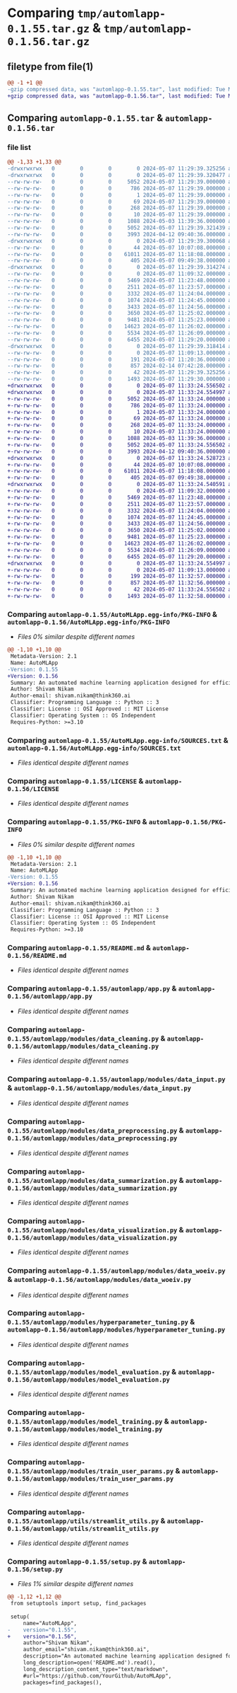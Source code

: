 # Comparing `tmp/automlapp-0.1.55.tar.gz` & `tmp/automlapp-0.1.56.tar.gz`

## filetype from file(1)

```diff
@@ -1 +1 @@
-gzip compressed data, was "automlapp-0.1.55.tar", last modified: Tue May  7 11:29:39 2024, max compression
+gzip compressed data, was "automlapp-0.1.56.tar", last modified: Tue May  7 11:33:24 2024, max compression
```

## Comparing `automlapp-0.1.55.tar` & `automlapp-0.1.56.tar`

### file list

```diff
@@ -1,33 +1,33 @@
-drwxrwxrwx   0        0        0        0 2024-05-07 11:29:39.325256 automlapp-0.1.55/
-drwxrwxrwx   0        0        0        0 2024-05-07 11:29:39.320477 automlapp-0.1.55/AutoMLApp.egg-info/
--rw-rw-rw-   0        0        0     5052 2024-05-07 11:29:39.000000 automlapp-0.1.55/AutoMLApp.egg-info/PKG-INFO
--rw-rw-rw-   0        0        0      786 2024-05-07 11:29:39.000000 automlapp-0.1.55/AutoMLApp.egg-info/SOURCES.txt
--rw-rw-rw-   0        0        0        1 2024-05-07 11:29:39.000000 automlapp-0.1.55/AutoMLApp.egg-info/dependency_links.txt
--rw-rw-rw-   0        0        0       69 2024-05-07 11:29:39.000000 automlapp-0.1.55/AutoMLApp.egg-info/entry_points.txt
--rw-rw-rw-   0        0        0      268 2024-05-07 11:29:39.000000 automlapp-0.1.55/AutoMLApp.egg-info/requires.txt
--rw-rw-rw-   0        0        0       10 2024-05-07 11:29:39.000000 automlapp-0.1.55/AutoMLApp.egg-info/top_level.txt
--rw-rw-rw-   0        0        0     1088 2024-05-03 11:39:36.000000 automlapp-0.1.55/LICENSE
--rw-rw-rw-   0        0        0     5052 2024-05-07 11:29:39.321439 automlapp-0.1.55/PKG-INFO
--rw-rw-rw-   0        0        0     3993 2024-04-12 09:40:36.000000 automlapp-0.1.55/README.md
-drwxrwxrwx   0        0        0        0 2024-05-07 11:29:39.300068 automlapp-0.1.55/automlapp/
--rw-rw-rw-   0        0        0       44 2024-05-07 10:07:08.000000 automlapp-0.1.55/automlapp/__init__.py
--rw-rw-rw-   0        0        0    61011 2024-05-07 11:18:08.000000 automlapp-0.1.55/automlapp/app.py
--rw-rw-rw-   0        0        0      405 2024-05-07 09:49:38.000000 automlapp-0.1.55/automlapp/launcher.py
-drwxrwxrwx   0        0        0        0 2024-05-07 11:29:39.314274 automlapp-0.1.55/automlapp/modules/
--rw-rw-rw-   0        0        0        0 2024-05-07 11:09:32.000000 automlapp-0.1.55/automlapp/modules/__init__.py
--rw-rw-rw-   0        0        0     5469 2024-05-07 11:23:48.000000 automlapp-0.1.55/automlapp/modules/data_cleaning.py
--rw-rw-rw-   0        0        0     2511 2024-05-07 11:23:57.000000 automlapp-0.1.55/automlapp/modules/data_input.py
--rw-rw-rw-   0        0        0     3332 2024-05-07 11:24:04.000000 automlapp-0.1.55/automlapp/modules/data_preprocessing.py
--rw-rw-rw-   0        0        0     1074 2024-05-07 11:24:45.000000 automlapp-0.1.55/automlapp/modules/data_summarization.py
--rw-rw-rw-   0        0        0     3433 2024-05-07 11:24:56.000000 automlapp-0.1.55/automlapp/modules/data_visualization.py
--rw-rw-rw-   0        0        0     3650 2024-05-07 11:25:02.000000 automlapp-0.1.55/automlapp/modules/data_woeiv.py
--rw-rw-rw-   0        0        0     9481 2024-05-07 11:25:23.000000 automlapp-0.1.55/automlapp/modules/hyperparameter_tuning.py
--rw-rw-rw-   0        0        0    14623 2024-05-07 11:26:02.000000 automlapp-0.1.55/automlapp/modules/model_evaluation.py
--rw-rw-rw-   0        0        0     5534 2024-05-07 11:26:09.000000 automlapp-0.1.55/automlapp/modules/model_training.py
--rw-rw-rw-   0        0        0     6455 2024-05-07 11:29:20.000000 automlapp-0.1.55/automlapp/modules/train_user_params.py
-drwxrwxrwx   0        0        0        0 2024-05-07 11:29:39.318414 automlapp-0.1.55/automlapp/utils/
--rw-rw-rw-   0        0        0        0 2024-05-07 11:09:13.000000 automlapp-0.1.55/automlapp/utils/__init__.py
--rw-rw-rw-   0        0        0      191 2024-05-07 11:20:36.000000 automlapp-0.1.55/automlapp/utils/print_utils.py
--rw-rw-rw-   0        0        0      857 2024-02-14 07:42:28.000000 automlapp-0.1.55/automlapp/utils/streamlit_utils.py
--rw-rw-rw-   0        0        0       42 2024-05-07 11:29:39.325256 automlapp-0.1.55/setup.cfg
--rw-rw-rw-   0        0        0     1493 2024-05-07 11:29:30.000000 automlapp-0.1.55/setup.py
+drwxrwxrwx   0        0        0        0 2024-05-07 11:33:24.556502 automlapp-0.1.56/
+drwxrwxrwx   0        0        0        0 2024-05-07 11:33:24.554997 automlapp-0.1.56/AutoMLApp.egg-info/
+-rw-rw-rw-   0        0        0     5052 2024-05-07 11:33:24.000000 automlapp-0.1.56/AutoMLApp.egg-info/PKG-INFO
+-rw-rw-rw-   0        0        0      786 2024-05-07 11:33:24.000000 automlapp-0.1.56/AutoMLApp.egg-info/SOURCES.txt
+-rw-rw-rw-   0        0        0        1 2024-05-07 11:33:24.000000 automlapp-0.1.56/AutoMLApp.egg-info/dependency_links.txt
+-rw-rw-rw-   0        0        0       69 2024-05-07 11:33:24.000000 automlapp-0.1.56/AutoMLApp.egg-info/entry_points.txt
+-rw-rw-rw-   0        0        0      268 2024-05-07 11:33:24.000000 automlapp-0.1.56/AutoMLApp.egg-info/requires.txt
+-rw-rw-rw-   0        0        0       10 2024-05-07 11:33:24.000000 automlapp-0.1.56/AutoMLApp.egg-info/top_level.txt
+-rw-rw-rw-   0        0        0     1088 2024-05-03 11:39:36.000000 automlapp-0.1.56/LICENSE
+-rw-rw-rw-   0        0        0     5052 2024-05-07 11:33:24.556502 automlapp-0.1.56/PKG-INFO
+-rw-rw-rw-   0        0        0     3993 2024-04-12 09:40:36.000000 automlapp-0.1.56/README.md
+drwxrwxrwx   0        0        0        0 2024-05-07 11:33:24.528723 automlapp-0.1.56/automlapp/
+-rw-rw-rw-   0        0        0       44 2024-05-07 10:07:08.000000 automlapp-0.1.56/automlapp/__init__.py
+-rw-rw-rw-   0        0        0    61011 2024-05-07 11:18:08.000000 automlapp-0.1.56/automlapp/app.py
+-rw-rw-rw-   0        0        0      405 2024-05-07 09:49:38.000000 automlapp-0.1.56/automlapp/launcher.py
+drwxrwxrwx   0        0        0        0 2024-05-07 11:33:24.540591 automlapp-0.1.56/automlapp/modules/
+-rw-rw-rw-   0        0        0        0 2024-05-07 11:09:32.000000 automlapp-0.1.56/automlapp/modules/__init__.py
+-rw-rw-rw-   0        0        0     5469 2024-05-07 11:23:48.000000 automlapp-0.1.56/automlapp/modules/data_cleaning.py
+-rw-rw-rw-   0        0        0     2511 2024-05-07 11:23:57.000000 automlapp-0.1.56/automlapp/modules/data_input.py
+-rw-rw-rw-   0        0        0     3332 2024-05-07 11:24:04.000000 automlapp-0.1.56/automlapp/modules/data_preprocessing.py
+-rw-rw-rw-   0        0        0     1074 2024-05-07 11:24:45.000000 automlapp-0.1.56/automlapp/modules/data_summarization.py
+-rw-rw-rw-   0        0        0     3433 2024-05-07 11:24:56.000000 automlapp-0.1.56/automlapp/modules/data_visualization.py
+-rw-rw-rw-   0        0        0     3650 2024-05-07 11:25:02.000000 automlapp-0.1.56/automlapp/modules/data_woeiv.py
+-rw-rw-rw-   0        0        0     9481 2024-05-07 11:25:23.000000 automlapp-0.1.56/automlapp/modules/hyperparameter_tuning.py
+-rw-rw-rw-   0        0        0    14623 2024-05-07 11:26:02.000000 automlapp-0.1.56/automlapp/modules/model_evaluation.py
+-rw-rw-rw-   0        0        0     5534 2024-05-07 11:26:09.000000 automlapp-0.1.56/automlapp/modules/model_training.py
+-rw-rw-rw-   0        0        0     6455 2024-05-07 11:29:20.000000 automlapp-0.1.56/automlapp/modules/train_user_params.py
+drwxrwxrwx   0        0        0        0 2024-05-07 11:33:24.554997 automlapp-0.1.56/automlapp/utils/
+-rw-rw-rw-   0        0        0        0 2024-05-07 11:09:13.000000 automlapp-0.1.56/automlapp/utils/__init__.py
+-rw-rw-rw-   0        0        0      199 2024-05-07 11:32:57.000000 automlapp-0.1.56/automlapp/utils/print_utils.py
+-rw-rw-rw-   0        0        0      857 2024-05-07 11:32:56.000000 automlapp-0.1.56/automlapp/utils/streamlit_utils.py
+-rw-rw-rw-   0        0        0       42 2024-05-07 11:33:24.556502 automlapp-0.1.56/setup.cfg
+-rw-rw-rw-   0        0        0     1493 2024-05-07 11:32:58.000000 automlapp-0.1.56/setup.py
```

### Comparing `automlapp-0.1.55/AutoMLApp.egg-info/PKG-INFO` & `automlapp-0.1.56/AutoMLApp.egg-info/PKG-INFO`

 * *Files 0% similar despite different names*

```diff
@@ -1,10 +1,10 @@
 Metadata-Version: 2.1
 Name: AutoMLApp
-Version: 0.1.55
+Version: 0.1.56
 Summary: An automated machine learning application designed for efficient model training, evaluation, and hyperparameter tuning.
 Author: Shivam Nikam
 Author-email: shivam.nikam@think360.ai
 Classifier: Programming Language :: Python :: 3
 Classifier: License :: OSI Approved :: MIT License
 Classifier: Operating System :: OS Independent
 Requires-Python: >=3.10
```

### Comparing `automlapp-0.1.55/AutoMLApp.egg-info/SOURCES.txt` & `automlapp-0.1.56/AutoMLApp.egg-info/SOURCES.txt`

 * *Files identical despite different names*

### Comparing `automlapp-0.1.55/LICENSE` & `automlapp-0.1.56/LICENSE`

 * *Files identical despite different names*

### Comparing `automlapp-0.1.55/PKG-INFO` & `automlapp-0.1.56/PKG-INFO`

 * *Files 0% similar despite different names*

```diff
@@ -1,10 +1,10 @@
 Metadata-Version: 2.1
 Name: AutoMLApp
-Version: 0.1.55
+Version: 0.1.56
 Summary: An automated machine learning application designed for efficient model training, evaluation, and hyperparameter tuning.
 Author: Shivam Nikam
 Author-email: shivam.nikam@think360.ai
 Classifier: Programming Language :: Python :: 3
 Classifier: License :: OSI Approved :: MIT License
 Classifier: Operating System :: OS Independent
 Requires-Python: >=3.10
```

### Comparing `automlapp-0.1.55/README.md` & `automlapp-0.1.56/README.md`

 * *Files identical despite different names*

### Comparing `automlapp-0.1.55/automlapp/app.py` & `automlapp-0.1.56/automlapp/app.py`

 * *Files identical despite different names*

### Comparing `automlapp-0.1.55/automlapp/modules/data_cleaning.py` & `automlapp-0.1.56/automlapp/modules/data_cleaning.py`

 * *Files identical despite different names*

### Comparing `automlapp-0.1.55/automlapp/modules/data_input.py` & `automlapp-0.1.56/automlapp/modules/data_input.py`

 * *Files identical despite different names*

### Comparing `automlapp-0.1.55/automlapp/modules/data_preprocessing.py` & `automlapp-0.1.56/automlapp/modules/data_preprocessing.py`

 * *Files identical despite different names*

### Comparing `automlapp-0.1.55/automlapp/modules/data_summarization.py` & `automlapp-0.1.56/automlapp/modules/data_summarization.py`

 * *Files identical despite different names*

### Comparing `automlapp-0.1.55/automlapp/modules/data_visualization.py` & `automlapp-0.1.56/automlapp/modules/data_visualization.py`

 * *Files identical despite different names*

### Comparing `automlapp-0.1.55/automlapp/modules/data_woeiv.py` & `automlapp-0.1.56/automlapp/modules/data_woeiv.py`

 * *Files identical despite different names*

### Comparing `automlapp-0.1.55/automlapp/modules/hyperparameter_tuning.py` & `automlapp-0.1.56/automlapp/modules/hyperparameter_tuning.py`

 * *Files identical despite different names*

### Comparing `automlapp-0.1.55/automlapp/modules/model_evaluation.py` & `automlapp-0.1.56/automlapp/modules/model_evaluation.py`

 * *Files identical despite different names*

### Comparing `automlapp-0.1.55/automlapp/modules/model_training.py` & `automlapp-0.1.56/automlapp/modules/model_training.py`

 * *Files identical despite different names*

### Comparing `automlapp-0.1.55/automlapp/modules/train_user_params.py` & `automlapp-0.1.56/automlapp/modules/train_user_params.py`

 * *Files identical despite different names*

### Comparing `automlapp-0.1.55/automlapp/utils/streamlit_utils.py` & `automlapp-0.1.56/automlapp/utils/streamlit_utils.py`

 * *Files identical despite different names*

### Comparing `automlapp-0.1.55/setup.py` & `automlapp-0.1.56/setup.py`

 * *Files 1% similar despite different names*

```diff
@@ -1,12 +1,12 @@
 from setuptools import setup, find_packages
 
 setup(
     name="AutoMLApp",
-    version="0.1.55",
+    version="0.1.56",
     author="Shivam Nikam",
     author_email="shivam.nikam@think360.ai",
     description="An automated machine learning application designed for efficient model training, evaluation, and hyperparameter tuning.",
     long_description=open('README.md').read(),
     long_description_content_type="text/markdown",
     #url="https://github.com/YourGithub/AutoMLApp",
     packages=find_packages(),
```

